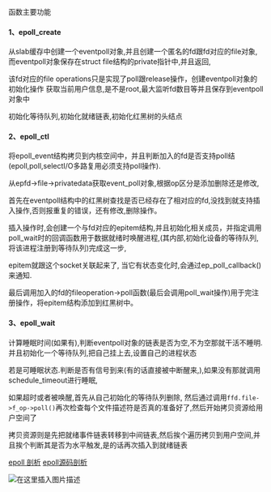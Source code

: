 函数主要功能

#### 1、epoll_create
从slab缓存中创建一个eventpoll对象,并且创建一个匿名的fd跟fd对应的file对象,而eventpoll对象保存在struct file结构的private指针中,并且返回,

该fd对应的file operations只是实现了poll跟release操作，创建eventpoll对象的初始化操作
获取当前用户信息,是不是root,最大监听fd数目等并且保存到eventpoll对象中

初始化等待队列,初始化就绪链表,初始化红黑树的头结点

#### 2、epoll_ctl
将epoll_event结构拷贝到内核空间中，并且判断加入的fd是否支持poll结(epoll,poll,selectI/O多路复用必须支持poll操作).

从epfd->file->privatedata获取event_poll对象,根据op区分是添加删除还是修改,

首先在eventpoll结构中的红黑树查找是否已经存在了相对应的fd,没找到就支持插入操作,否则报重复的错误，还有修改,删除操作。

插入操作时,会创建一个与fd对应的epitem结构,并且初始化相关成员，并指定调用poll_wait时的回调函数用于数据就绪时唤醒进程,(其内部,初始化设备的等待队列,将该进程注册到等待队列)完成这一步,

epitem就跟这个socket关联起来了, 当它有状态变化时,会通过ep_poll_callback()来通知.

最后调用加入的fd的fileoperation->poll函数(最后会调用poll_wait操作)用于完注册操作，将epitem结构添加到红黑树中。

#### 3、epoll_wait
计算睡眠时间(如果有),判断eventpoll对象的链表是否为空,不为空那就干活不睡明.并且初始化一个等待队列,把自己挂上去,设置自己的进程状态

若是可睡眠状态.判断是否有信号到来(有的话直接被中断醒来,),如果没有那就调用schedule_timeout进行睡眠,

如果超时或者被唤醒,首先从自己初始化的等待队列删除,
然后通过调用`ffd.file->f_op->poll()`再次检查每个文件描述符是否真的准备好了,然后开始拷贝资源给用户空间了

拷贝资源则是先把就绪事件链表转移到中间链表,然后挨个遍历拷贝到用户空间,并且挨个判断其是否为水平触发,是的话再次插入到就绪链表

[epoll 剖析](http://blog.chinaunix.net/uid-28541347-id-4273856.html)
[epoll源码剖析](http://gityuan.com/2019/01/06/linux-epoll/)

![在这里插入图片描述](https://img-blog.csdnimg.cn/20200330014401253.png?x-oss-process=image/watermark,type_ZmFuZ3poZW5naGVpdGk,shadow_10,text_aHR0cHM6Ly9ibG9nLmNzZG4ubmV0L3pfY2NzZG4=,size_16,color_FFFFFF,t_70)
